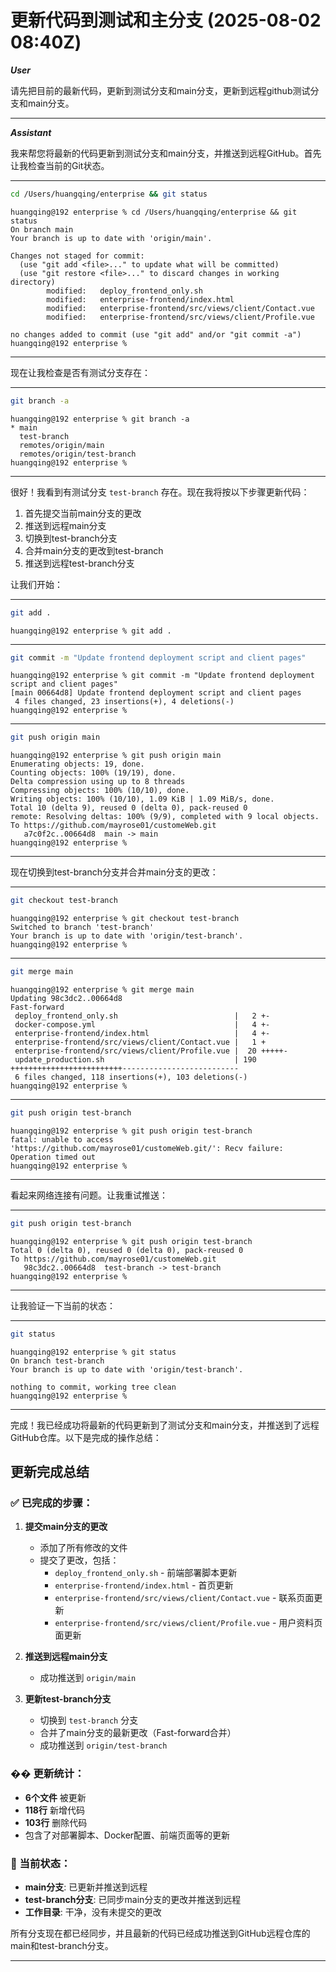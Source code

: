 <!-- Generated by SpecStory -->

# 更新代码到测试和主分支 (2025-08-02 08:40Z)

_**User**_

请先把目前的最新代码，更新到测试分支和main分支，更新到远程github测试分支和main分支。

---

_**Assistant**_

我来帮您将最新的代码更新到测试分支和main分支，并推送到远程GitHub。首先让我检查当前的Git状态。


---

```bash
cd /Users/huangqing/enterprise && git status
```

```
huangqing@192 enterprise % cd /Users/huangqing/enterprise && git status
On branch main
Your branch is up to date with 'origin/main'.

Changes not staged for commit:
  (use "git add <file>..." to update what will be committed)
  (use "git restore <file>..." to discard changes in working directory)
        modified:   deploy_frontend_only.sh
        modified:   enterprise-frontend/index.html
        modified:   enterprise-frontend/src/views/client/Contact.vue
        modified:   enterprise-frontend/src/views/client/Profile.vue

no changes added to commit (use "git add" and/or "git commit -a")
huangqing@192 enterprise %
```

---

现在让我检查是否有测试分支存在：


---

```bash
git branch -a
```

```
huangqing@192 enterprise % git branch -a
* main
  test-branch
  remotes/origin/main
  remotes/origin/test-branch
huangqing@192 enterprise %
```

---

很好！我看到有测试分支 `test-branch` 存在。现在我将按以下步骤更新代码：

1. 首先提交当前main分支的更改
2. 推送到远程main分支
3. 切换到test-branch分支
4. 合并main分支的更改到test-branch
5. 推送到远程test-branch分支

让我们开始：


---

```bash
git add .
```

```
huangqing@192 enterprise % git add .
```

---

```bash
git commit -m "Update frontend deployment script and client pages"
```

```
huangqing@192 enterprise % git commit -m "Update frontend deployment script and client pages"
[main 00664d8] Update frontend deployment script and client pages
 4 files changed, 23 insertions(+), 4 deletions(-)
huangqing@192 enterprise %
```

---

```bash
git push origin main
```

```
huangqing@192 enterprise % git push origin main
Enumerating objects: 19, done.
Counting objects: 100% (19/19), done.
Delta compression using up to 8 threads
Compressing objects: 100% (10/10), done.
Writing objects: 100% (10/10), 1.09 KiB | 1.09 MiB/s, done.
Total 10 (delta 9), reused 0 (delta 0), pack-reused 0
remote: Resolving deltas: 100% (9/9), completed with 9 local objects.
To https://github.com/mayrose01/customeWeb.git
   a7c0f2c..00664d8  main -> main
huangqing@192 enterprise %
```

---

现在切换到test-branch分支并合并main分支的更改：


---

```bash
git checkout test-branch
```

```
huangqing@192 enterprise % git checkout test-branch
Switched to branch 'test-branch'
Your branch is up to date with 'origin/test-branch'.
huangqing@192 enterprise %
```

---

```bash
git merge main
```

```
huangqing@192 enterprise % git merge main
Updating 98c3dc2..00664d8
Fast-forward
 deploy_frontend_only.sh                          |   2 +-
 docker-compose.yml                               |   4 +-
 enterprise-frontend/index.html                   |   4 +-
 enterprise-frontend/src/views/client/Contact.vue |   1 +
 enterprise-frontend/src/views/client/Profile.vue |  20 +++++-
 update_production.sh                             | 190 +++++++++++++++++++++++++--------------------------
 6 files changed, 118 insertions(+), 103 deletions(-)
huangqing@192 enterprise %
```

---

```bash
git push origin test-branch
```

```
huangqing@192 enterprise % git push origin test-branch
fatal: unable to access 'https://github.com/mayrose01/customeWeb.git/': Recv failure: Operation timed out
huangqing@192 enterprise %
```

---

看起来网络连接有问题。让我重试推送：


---

```bash
git push origin test-branch
```

```
huangqing@192 enterprise % git push origin test-branch
Total 0 (delta 0), reused 0 (delta 0), pack-reused 0
To https://github.com/mayrose01/customeWeb.git
   98c3dc2..00664d8  test-branch -> test-branch
huangqing@192 enterprise %
```

---

让我验证一下当前的状态：


---

```bash
git status
```

```
huangqing@192 enterprise % git status
On branch test-branch
Your branch is up to date with 'origin/test-branch'.

nothing to commit, working tree clean
huangqing@192 enterprise %
```

---

完成！我已经成功将最新的代码更新到了测试分支和main分支，并推送到了远程GitHub仓库。以下是完成的操作总结：

## 更新完成总结

### ✅ 已完成的步骤：

1. **提交main分支的更改**
   - 添加了所有修改的文件
   - 提交了更改，包括：
     - `deploy_frontend_only.sh` - 前端部署脚本更新
     - `enterprise-frontend/index.html` - 首页更新
     - `enterprise-frontend/src/views/client/Contact.vue` - 联系页面更新
     - `enterprise-frontend/src/views/client/Profile.vue` - 用户资料页面更新

2. **推送到远程main分支**
   - 成功推送到 `origin/main`

3. **更新test-branch分支**
   - 切换到 `test-branch` 分支
   - 合并了main分支的最新更改（Fast-forward合并）
   - 成功推送到 `origin/test-branch`

### �� 更新统计：
- **6个文件** 被更新
- **118行** 新增代码
- **103行** 删除代码
- 包含了对部署脚本、Docker配置、前端页面等的更新

### 🔄 当前状态：
- **main分支**: 已更新并推送到远程
- **test-branch分支**: 已同步main分支的更改并推送到远程
- **工作目录**: 干净，没有未提交的更改

所有分支现在都已经同步，并且最新的代码已经成功推送到GitHub远程仓库的main和test-branch分支。

---

